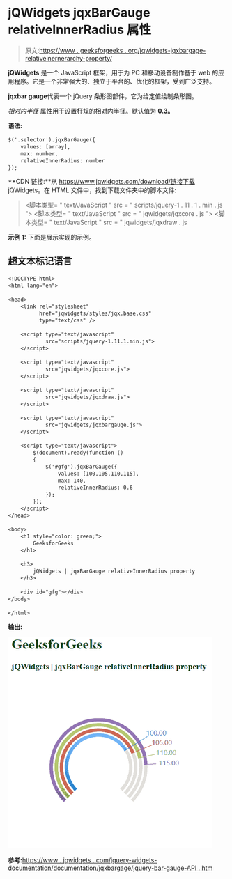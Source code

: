 # jQWidgets jqxBarGauge relativeInnerRadius 属性

> 原文:[https://www . geeksforgeeks . org/jqwidgets-jqxbargage-relativeinernerarchy-property/](https://www.geeksforgeeks.org/jqwidgets-jqxbargauge-relativeinnerradius-property/)

**jQWidgets** 是一个 JavaScript 框架，用于为 PC 和移动设备制作基于 web 的应用程序。它是一个非常强大的、独立于平台的、优化的框架，受到广泛支持。

**jqxbar gauge**代表一个 jQuery 条形图部件，它为给定值绘制条形图。

*相对内半径* 属性用于设置杆规的相对内半径。默认值为 **0.3。**

**语法:**

```
$('.selector').jqxBarGauge({
    values: [array], 
    max: number,
    relativeInnerRadius: number
});
```

**CDN 链接:**从 https://www.jqwidgets.com/download/链接下载 jQWidgets。在 HTML 文件中，找到下载文件夹中的脚本文件:

> <link rel="”stylesheet”" href="”jqwidgets/styles/jqx.base.css”" type="”text/css”">
> <脚本类型= " text/JavaScript " src = " scripts/jquery-1 . 11 . 1 . min . js "></脚本类型>
> <脚本类型= " text/JavaScript " src = " jqwidgets/jqxcore . js "></脚本类型>
> <脚本类型= " text/JavaScript " src = " jqwidgets/jqxdraw . js

**示例 1:** 下面是展示实现的示例。

## 超文本标记语言

```
<!DOCTYPE html>
<html lang="en">

<head>
    <link rel="stylesheet"
          href="jqwidgets/styles/jqx.base.css" 
          type="text/css" />

    <script type="text/javascript" 
            src="scripts/jquery-1.11.1.min.js">
    </script>

    <script type="text/javascript" 
            src="jqwidgets/jqxcore.js">
    </script>

    <script type="text/javascript" 
            src="jqwidgets/jqxdraw.js">
    </script>

    <script type="text/javascript" 
            src="jqwidgets/jqxbargauge.js">
    </script>

    <script type="text/javascript">
        $(document).ready(function ()
        {
            $('#gfg').jqxBarGauge({
                values: [100,105,110,115], 
                max: 140, 
                relativeInnerRadius: 0.6
            });
        });
    </script>
</head>

<body>
    <h1 style="color: green;"> 
        GeeksforGeeks 
    </h1>

    <h3> 
        jQWidgets | jqxBarGauge relativeInnerRadius property
    </h3>

    <div id="gfg"></div>
</body>

</html>
```

**输出:**

![](img/bb98fc0453398f7f30fe09dec15d50b5.png)

**参考:**[https://www . jqwidgets . com/jquery-widgets-documentation/documentation/jqxbargage/jquery-bar-gauge-API . htm](https://www.jqwidgets.com/jquery-widgets-documentation/documentation/jqxbargauge/jquery-bar-gauge-api.htm)